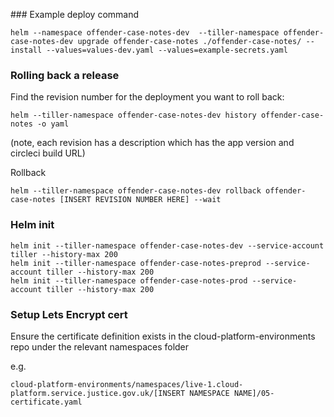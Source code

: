 
### Example deploy command
```
helm --namespace offender-case-notes-dev  --tiller-namespace offender-case-notes-dev upgrade offender-case-notes ./offender-case-notes/ --install --values=values-dev.yaml --values=example-secrets.yaml
```

### Rolling back a release
Find the revision number for the deployment you want to roll back:
```
helm --tiller-namespace offender-case-notes-dev history offender-case-notes -o yaml
```
(note, each revision has a description which has the app version and circleci build URL)

Rollback
```
helm --tiller-namespace offender-case-notes-dev rollback offender-case-notes [INSERT REVISION NUMBER HERE] --wait
```

### Helm init

```
helm init --tiller-namespace offender-case-notes-dev --service-account tiller --history-max 200
helm init --tiller-namespace offender-case-notes-preprod --service-account tiller --history-max 200
helm init --tiller-namespace offender-case-notes-prod --service-account tiller --history-max 200
```

### Setup Lets Encrypt cert

Ensure the certificate definition exists in the cloud-platform-environments repo under the relevant namespaces folder

e.g.
```
cloud-platform-environments/namespaces/live-1.cloud-platform.service.justice.gov.uk/[INSERT NAMESPACE NAME]/05-certificate.yaml
```
